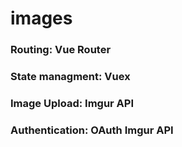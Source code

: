 # images

### Routing: Vue Router
### State managment: Vuex
### Image Upload: Imgur API
### Authentication: OAuth Imgur API